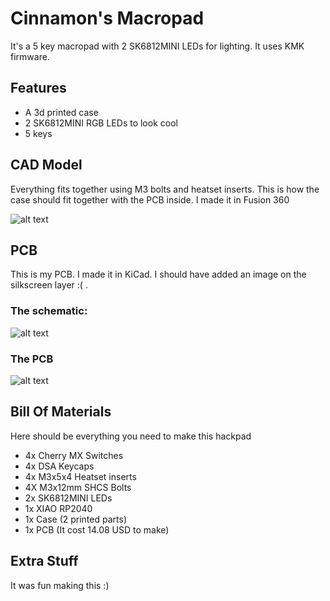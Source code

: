 # Cinnamon's Macropad
It's a 5 key macropad with 2 SK6812MINI LEDs for lighting. It uses KMK firmware.
## Features
- A 3d printed case
- 2 SK6812MINI RGB LEDs to look cool
- 5 keys
## CAD Model
Everything fits together using M3 bolts and heatset inserts. This is how the case should fit together with the PCB inside. I made it in Fusion 360

![alt text](image-2.png)
## PCB
This is my PCB. I made it in KiCad. I should have added an image on the silkscreen layer :( .
### The schematic:
![alt text](image-1.png)



### The PCB
![alt text](image.png)

## Bill Of Materials

Here should be everything you need to make this hackpad

- 4x Cherry MX Switches
- 4x DSA Keycaps
- 4x M3x5x4 Heatset inserts
- 4X M3x12mm SHCS Bolts
- 2x SK6812MINI LEDs
- 1x XIAO RP2040
- 1x Case (2 printed parts)
- 1x PCB (It cost 14.08 USD to make)

## Extra Stuff
It was fun making this :)